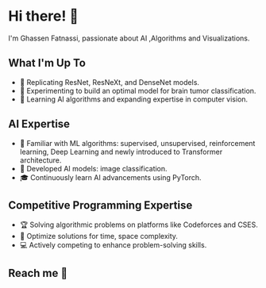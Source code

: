 # Hi there! 👋

I'm Ghassen Fatnassi, passionate about AI ,Algorithms and Visualizations.

## What I'm Up To

- 🔭 Replicating ResNet, ResNeXt, and DenseNet models.
- 🔭 Experimenting to build an optimal model for brain tumor classification.
- 🌱 Learning AI algorithms and expanding expertise in computer vision.

## AI Expertise

- 🤖 Familiar with ML algorithms: supervised, unsupervised, reinforcement learning, Deep Learning and newly introduced to Transformer architecture.
- 🧠 Developed AI models: image classification.
- 🎓 Continuously learn AI advancements using PyTorch.

## Competitive Programming Expertise

- 🏆 Solving algorithmic problems on platforms like Codeforces and CSES.
- 🌟 Optimize solutions for time, space complexity.
- 💻 Actively competing to enhance problem-solving skills.


## Reach me 👋

